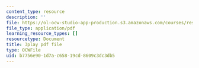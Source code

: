 ```yaml
---
content_type: resource
description: ''
file: https://ol-ocw-studio-app-production.s3.amazonaws.com/courses/res-9-003-brains-minds-and-machines-summer-course-summer-2015/b7756e901d7ac65819cd8609c3dc3db5_8PcPpVQK7N8.pdf
file_type: application/pdf
learning_resource_types: []
resourcetype: Document
title: 3play pdf file
type: OCWFile
uid: b7756e90-1d7a-c658-19cd-8609c3dc3db5
---
```

